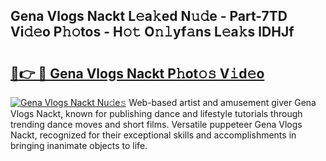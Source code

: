 ## Gena Vlogs Nackt L𝚎a𝚔ed N𝚞𝚍e - Part-7TD Vi𝚍𝚎o P𝚑𝚘tos - H𝚘𝚝 O𝚗𝚕yf𝚊ns L𝚎a𝚔s lDHJf

# <h2><a href="http://kf6hvl.oniu.top/?m=Gena+Vlogs+Nackt">🔗👉 🔴 Gena Vlogs Nackt P𝚑ot𝚘𝚜 V𝚒d𝚎o</a></h2>

[![Gena Vlogs Nackt Nu𝚍e𝚜](https://i.imgur.com/0qMVB7G.gif)](http://kf6hvl.oniu.top/?m=Gena+Vlogs+Nackt)
Web-based artist and amusement giver Gena Vlogs Nackt, known for publishing dance and lifestyle tutorials through trending dance moves and short films. Versatile puppeteer Gena Vlogs Nackt, recognized for their exceptional skills and accomplishments in bringing inanimate objects to life.  
